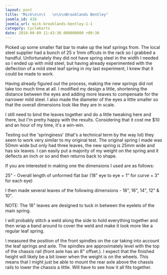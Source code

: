 ```yaml
---
layout: post
title: "Mick\n\n\t   \n\n\nBrooklands Bentley"
joomla_id: 410
joomla_url: mick-brooklands-bentley-1-1
category: CycleKarts
date: 2019-08-09 11:43:30.000000000 +09:30
---
```

<div class="es-stream-content  es-story--bg-0">Picked up some smaller flat bar to make up the leaf springs from. The local steel supplier had a bunch of 25 x 1mm offcuts in the rack so I grabbed a handful. Unfortunately they did not have spring steel in the width I needed so I ended up with mild steel, but having already experimented with the deflection of a mild steel leaf spring in my last experiment, I knew that it could be made to work.<p>Having already figured out the process, making the new springs did not take too much time at all. I modified my design a little, shortening the distance between the eyes and adding more leaves to compensate for the narrower mild steel. I also made the diameter of the eyes a little smaller so that the overall dimensions look like they are in scale.</p><p>I still need to bind the leaves together and do a little tweaking here and there, but I'm pretty happy with the results. Considering that it cost me $10 and an hour of my time, it's a win-win.</p><p>Testing out the 'springiness' (that's a technical term by the way lol) they seem to work very similar to my original test. The original spring I made was 50mm wide but only had three leaves, the new spring is 25mm wide and has six leaves. I can easily put a majority of my weight on the spring and it deflects an inch or so and then returns back to shape. </p><p>If you are interested in making one the dimensions I used are as follows:</p><p>25" - Overall length of unformed flat bar (18" eye to eye + 1" for curve + 3" for each eye)</p><p>I then made several leaves of the following dimensions - 18", 16", 14", 12" &amp; 10". </p><p>NOTE: The 18" leaves are designed to tuck in between the eyelets of the main spring.</p><p>I will probably stitch a weld along the side to hold everything together and then wrap a band around to cover the weld and make it look more like a regular leaf spring. </p><p>I measured the position of the front spindles on the car taking into account the leaf springs and axle. The spindles are approximately level with the top of the chassis rail (front axle has an 8" offset.). I expect that the finished height will likely be a bit lower when the weight is on the wheels. This means that I might just be able to mount the rear axle above the chassis rails to lower the chassis a little. Will have to see how it all fits together.<br /></p></div>
